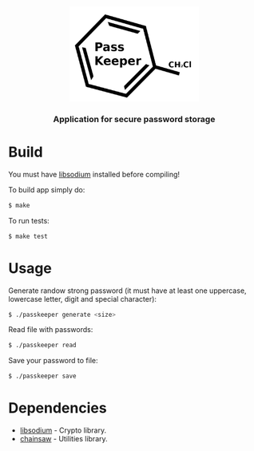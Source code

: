 <p align="center">
  <img width="260" height="190" src="https://github.com/soleni/PassKeeper/blob/master/logo.png">
</p>

<h3 align="center">Application for secure password storage</h3>

# Build
You must have [libsodium](https://github.com/jedisct1/libsodium) installed before compiling!

To build app simply do:
```bash
$ make
```
To run tests:
```bash
$ make test
```

# Usage
Generate randow strong password (it must have at least one uppercase, lowercase letter, digit and special character):
```bash
$ ./passkeeper generate <size>
```

Read file with passwords:
```bash
$ ./passkeeper read
```

Save your password to file:
```bash
$ ./passkeeper save
```

# Dependencies
* [libsodium](https://github.com/jedisct1/libsodium) - Crypto library.
* [chainsaw](https://github.com/eug-vs/chainsaw) - Utilities library.

